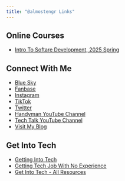 ```yaml
---
title: "@almostengr Links"
---
```


## Online Courses

* <a href="https://forums.rhtservices.net/forumdisplay.php?fid=31" target="_blank">Intro To Softare Development, 2025 Spring</a>

## Connect With Me

* <a href="https://bsky.app/profile/almostengr.bsky.social" target="_blank">Blue Sky</a>
* <a href="https://www.fanbase.app/@almostengr" target="_blank">Fanbase</a>
* <a href="https://instagram.com/almostengr" target="_blank">Instagram</a>
* <a href="https://tiktok.com/@almostengr" target="_blank">TikTok</a>
* <a href="https://twitter.com/almostengr" target="_blank">Twitter</a>
* <a href="https://www.youtube.com/c/robinsonhandyandtechnologyservices?sub_confirmation=1" target="_blank">Handyman YouTube Channel</a>
* <a href="https://www.youtube.com/channel/UC4xp-TEEIAL-4XtMVvfRaQw?sub_confirmation=1" target="_blank">Tech Talk YouTube Channel</a>
* [Visit My Blog](/)

## Get Into Tech

* [Getting Into Tech](/blog/2022.04.08-getting-into-tech)
* [Getting Tech Job With No Experience](/blog/2021.05.06-tech-job-with-no-experience)
* [Get Into Tech - All Resources](/resources)
